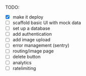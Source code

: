TODO:

- [x] make it deploy
- [ ] scaffold basic UI with mock data
- [ ] set up a database
- [ ] add authentication
- [ ] add image upload
- [ ] error management (sentry)
- [ ] routing/image page
- [ ] delete button
- [ ] analytics
- [ ] ratelimiting
